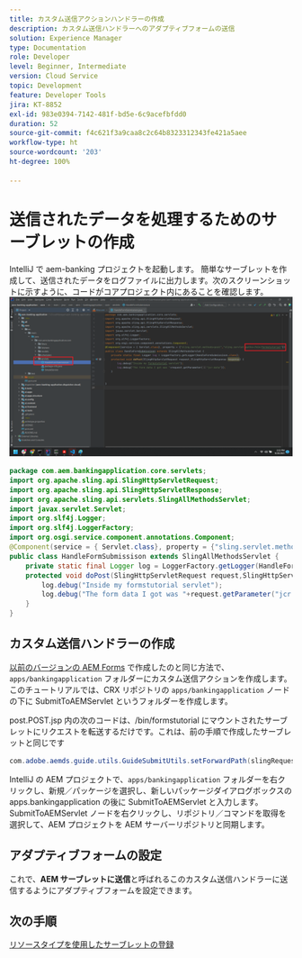 ```yaml
---
title: カスタム送信アクションハンドラーの作成
description: カスタム送信ハンドラーへのアダプティブフォームの送信
solution: Experience Manager
type: Documentation
role: Developer
level: Beginner, Intermediate
version: Cloud Service
topic: Development
feature: Developer Tools
jira: KT-8852
exl-id: 983e0394-7142-481f-bd5e-6c9acefbfdd0
duration: 52
source-git-commit: f4c621f3a9caa8c2c64b8323312343fe421a5aee
workflow-type: ht
source-wordcount: '203'
ht-degree: 100%

---
```


# 送信されたデータを処理するためのサーブレットの作成

IntelliJ で aem-banking プロジェクトを起動します。
簡単なサーブレットを作成して、送信されたデータをログファイルに出力します。次のスクリーンショットに示すように、コードがコアプロジェクト内にあることを確認します。
![サーブレットの作成](assets/create-servlet.png)

```java
package com.aem.bankingapplication.core.servlets;
import org.apache.sling.api.SlingHttpServletRequest;
import org.apache.sling.api.SlingHttpServletResponse;
import org.apache.sling.api.servlets.SlingAllMethodsServlet;
import javax.servlet.Servlet;
import org.slf4j.Logger;
import org.slf4j.LoggerFactory;
import org.osgi.service.component.annotations.Component;
@Component(service = { Servlet.class}, property = {"sling.servlet.methods=post","sling.servlet.paths=/bin/formstutorial"})
public class HandleFormSubmissison extends SlingAllMethodsServlet {
    private static final Logger log = LoggerFactory.getLogger(HandleFormSubmissison.class);
    protected void doPost(SlingHttpServletRequest request,SlingHttpServletResponse response) {
        log.debug("Inside my formstutorial servlet");
        log.debug("The form data I got was "+request.getParameter("jcr:data"));
    }
}
```

## カスタム送信ハンドラーの作成

[以前のバージョンの AEM Forms](https://experienceleague.adobe.com/docs/experience-manager-learn/forms/adaptive-forms/custom-submit-aem-forms-article.html?lang=ja) で作成したのと同じ方法で、`apps/bankingapplication` フォルダーにカスタム送信アクションを作成します。このチュートリアルでは、CRX リポジトリの `apps/bankingapplication` ノードの下に SubmitToAEMServlet というフォルダーを作成します。

post.POST.jsp 内の次のコードは、/bin/formstutorial にマウントされたサーブレットにリクエストを転送するだけです。これは、前の手順で作成したサーブレットと同じです

```java
com.adobe.aemds.guide.utils.GuideSubmitUtils.setForwardPath(slingRequest,"/bin/formstutorial",null,null);
```

IntelliJ の AEM プロジェクトで、`apps/bankingapplication` フォルダーを右クリックし、新規／パッケージを選択し、新しいパッケージダイアログボックスの apps.bankingapplication の後に SubmitToAEMServlet と入力します。SubmitToAEMServlet ノードを右クリックし、リポジトリ／コマンドを取得を選択して、AEM プロジェクトを AEM サーバーリポジトリと同期します。


## アダプティブフォームの設定

これで、**AEM サーブレットに送信**&#x200B;と呼ばれるこのカスタム送信ハンドラーに送信するようにアダプティブフォームを設定できます。

## 次の手順

[リソースタイプを使用したサーブレットの登録](./registering-servlet-using-resourcetype.md)
